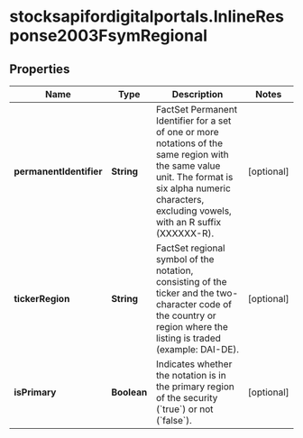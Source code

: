 # stocksapifordigitalportals.InlineResponse2003FsymRegional

## Properties

Name | Type | Description | Notes
------------ | ------------- | ------------- | -------------
**permanentIdentifier** | **String** | FactSet Permanent Identifier for a set of one or more notations of the same region with the same value unit. The format is six alpha numeric characters, excluding vowels, with an R suffix (XXXXXX-R). | [optional] 
**tickerRegion** | **String** | FactSet regional symbol of the notation, consisting of the ticker and the two-character code of the country or region where the listing is traded (example: DAI-DE). | [optional] 
**isPrimary** | **Boolean** | Indicates whether the notation is in the primary region of the security (&#x60;true&#x60;) or not (&#x60;false&#x60;). | [optional] 


